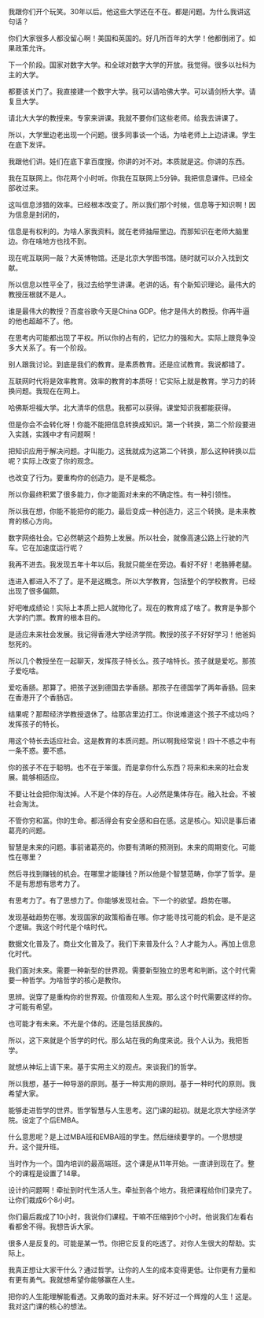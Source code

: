 我跟你们开个玩笑。30年以后。他这些大学还在不在。都是问题。为什么我讲这句话？

你们大家很多人都没留心啊！美国和英国的。好几所百年的大学！他都倒闭了。如果政策允许。

下一个阶段。国家对数字大学。和全球对数字大学的开放。我觉得。很多以社科为主的大学。

都要该关门了。我直接建一个数字大学。我可以请哈佛大学。可以请剑桥大学。请复旦大学。

请北大大学的教授来。专家来讲课。我就不要你们这些老师。给我去讲课了。

所以，大学里边老出现一个问题。很多同事谈一个话。为啥老师上上边讲课。学生在底下发评。

我跟他们讲。娃们在底下拿百度搜。你讲的对不对。本质就是这。你讲的东西。

我在互联网上。你花两个小时听。你我在互联网上5分钟。我把信息课件。已经全部收过来。

这叫信息涉猎的效率。已经根本改变了。所以我们那个时候，信息等于知识啊！因为信息是封闭的，

信息是有权利的。为啥人家我资料。就在老师抽屉里边。而那知识在老师大脑里边。你在啥地方也找不到。

现在呢互联网一敲？大英博物馆。还是北京大学图书馆。随时就可以介入找到文献。

所以信息以性平全了，我过去给学生讲课。老讲的话。有个新知识理论。最伟大的教授压根就不是人。

谁是最伟大的教授？百度谷歌今天是China GDP。他才是伟大的教授。你再牛逼的他也超越不了。他。

在思考内可能都出现了平权。所以你的占有的，记忆力的强和大。实际上跟竞争没多大关系了。有一个阶段。

别人跟我讨论。到底是我们的教育。是素质教育。还是应试教育。我说都错了。

互联网时代将是效率教育。效率的教育的本质呀！它实际上就是教育。学习力的转换问题。我现在在网上。

哈佛斯坦福大学。北大清华的信息。我都可以获得。课堂知识我都能获得。

但是你会不会转化呀！你能不能把信息转换成知识。第一个转换，第二个阶段要进入实践，实践中才有问题啊！

把知识应用于解决问题。才叫能力。这我就成为这第二个转换，那么这种转换以后呢？实际上改变了你的观念。

也改变了行为。要重构你的创造力。是不是概念。

所以你最终积累了很多能力，你才能面对未来的不确定性。有一种引领性。

所以我在想，你能不能把你的能力。最后变成一种创造力，这三个转换。是未来教育的核心方向。

数字网络社会。它必然朝这个趋势上发展。所以社会，就像高速公路上行驶的汽车。它在加速度运行呢？

我再不进去。我发现五年十年以后。我就只能坐在旁边。看好不好！老胳膊老腿。

连进入都进入不了了。是不是这概念。所以大学教育，包括整个的学校教育。已经出现了很多偏颇。

好吧唯成绩论！实际上本质上把人就物化了。现在的教育成了啥了。教育是争那个大学的门票。教育的根本目的。

是适应未来社会发展。我记得香港大学经济学院。教授的孩子不好好学习！他爸妈愁死的。

所以几个教授坐在一起聊天，发挥孩子特长么。孩子啥特长。孩子就是爱吃。那孩子爱吃啥。

爱吃香肠。那算了。把孩子送到德国去学香肠。那孩子在德国学了两年香肠。回来在香港开了个香肠店。

结果呢？那帮经济学教授退休了。给那店里边打工。你说难道这个孩子不成功吗？发挥孩子的特长。

用这个特长去适应社会。这是教育的本质问题。所以啊我经常说！四十不惑之中有一条不惑。要不惑。

你的孩子不在于聪明。也不在于笨蛋。而是拿你什么东西？将来和未来的社会发展。能够相适应。

不要让社会把你淘汰掉。人不是个体的存在。人必然是集体存在。融入社会。不被社会淘汰。

不管你穷和富。你的生命。都活得会有安全感和自在感。这是核心。知识是事后诸葛亮的问题。

智慧是未来的问题。事前诸葛亮的。你要有清晰的预测到。未来的周期变化。可能性在哪里？

然后寻找到赚钱的机会。在哪里才能赚钱？所以他是个智慧范畴，你学了哲学。是不是有思想有思考力了。

有思考力了。有了思想力了。你能够发现社会。下一个的欲望。趋势在哪。

发现基础趋势在哪。发现国家的政策稻香在哪。你才能寻找可能的机会。是不是这个逻辑。我这个时代是个啥时代。

数据文化普及了。商业文化普及了。我们下来普及什么？人才能为人。再加上信息化时代。

我们面对未来。需要一种新型的世界观。需要新型独立的思考和判断。这个时代需要一种哲学。为啥哲学的核心是教你。

思辨。说穿了是重构你的世界观。价值观和人生观。那么这个时代需要这样的你。才可能有希望。

也可能才有未来。不光是个体的。还是包括民族的。

所以，这下来就是个哲学的时代。那么站在我的角度来说。我个人认为。我把哲学。

就想从神坛上请下来。基于实用主义的观点。来谈我们的哲学。

所以我想，基于一种导游的原则。基于一种实用的原则。基于一种时代的原则。我希望大家。

能够走进哲学的世界。哲学智慧与人生思考。这门课的起初。就是北京大学经济学院。设定了个后EMBA。

什么意思呢？是上过MBA班和EMBA班的学生。然后继续要学的。一个思想提升。这个提升班。

当时作为一个。国内培训的最高端班。这个课是从11年开始。一直讲到现在了。整个的课程是设置了14章。

设计的问题啊！牵扯到时代生活人生。牵扯到各个地方。我把课程给你们录完了。让你们裁成6个8小时。

你们最后裁成了10小时，我说你们课程。干嘛不压缩到6个小时。他说我们左看右看都舍不得。我想告诉大家。

很多人是反复的。可能是某一节。你把它反复的吃透了。对你人生很大的帮助。实际上。

我真正想让大家干什么？通过哲学。让你的人生的成本变得更低。让你更有力量和有更有勇气。我就想希望你能够赢在人生。

把你的人生能理解能看透。又勇敢的面对未来。好不好过一个辉煌的人生！这是。我对这门课的核心的想法。